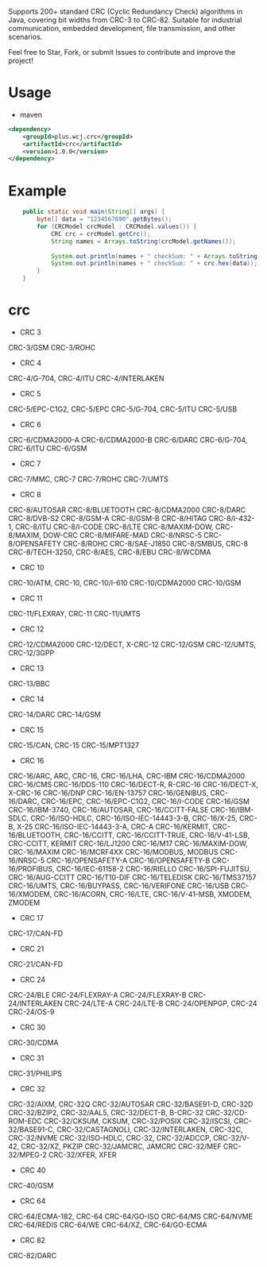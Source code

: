 
Supports 200+ standard CRC (Cyclic Redundancy Check) algorithms in Java, covering bit widths from CRC-3 to CRC-82. Suitable for industrial communication, embedded development, file transmission, and other scenarios.

Feel free to Star, Fork, or submit Issues to contribute and improve the project!

# Usage

- maven 
```xml
<dependency>
    <groupId>plus.wcj.crc</groupId>
    <artifactId>crc</artifactId>
    <version>1.0.0</version>
</dependency>
```


# Example

```java
    public static void main(String[] args) {
        byte[] data = "1234567890".getBytes();
        for (CRCModel crcModel : CRCModel.values()) {
            CRC crc = crcModel.getCrc();
            String names = Arrays.toString(crcModel.getNames());
    
            System.out.println(names + " checkSum: " + Arrays.toString(crc.array(data)));
            System.out.println(names + " checkSum: " + crc.hex(data));
        }
    }
```

# crc

- CRC 3

CRC-3/GSM
CRC-3/ROHC
- CRC 4

CRC-4/G-704, CRC-4/ITU
CRC-4/INTERLAKEN
- CRC 5

CRC-5/EPC-C1G2, CRC-5/EPC
CRC-5/G-704, CRC-5/ITU
CRC-5/USB
- CRC 6

CRC-6/CDMA2000-A
CRC-6/CDMA2000-B
CRC-6/DARC
CRC-6/G-704, CRC-6/ITU
CRC-6/GSM
- CRC 7

CRC-7/MMC, CRC-7
CRC-7/ROHC
CRC-7/UMTS
- CRC 8

CRC-8/AUTOSAR
CRC-8/BLUETOOTH
CRC-8/CDMA2000
CRC-8/DARC
CRC-8/DVB-S2
CRC-8/GSM-A
CRC-8/GSM-B
CRC-8/HITAG
CRC-8/I-432-1, CRC-8/ITU
CRC-8/I-CODE
CRC-8/LTE
CRC-8/MAXIM-DOW, CRC-8/MAXIM, DOW-CRC
CRC-8/MIFARE-MAD
CRC-8/NRSC-5
CRC-8/OPENSAFETY
CRC-8/ROHC
CRC-8/SAE-J1850
CRC-8/SMBUS, CRC-8
CRC-8/TECH-3250, CRC-8/AES, CRC-8/EBU
CRC-8/WCDMA
- CRC 10

CRC-10/ATM, CRC-10, CRC-10/I-610
CRC-10/CDMA2000
CRC-10/GSM
- CRC 11

CRC-11/FLEXRAY, CRC-11
CRC-11/UMTS
- CRC 12

CRC-12/CDMA2000
CRC-12/DECT, X-CRC-12
CRC-12/GSM
CRC-12/UMTS, CRC-12/3GPP
- CRC 13

CRC-13/BBC
- CRC 14

CRC-14/DARC
CRC-14/GSM
- CRC 15

CRC-15/CAN, CRC-15
CRC-15/MPT1327
- CRC 16

CRC-16/ARC, ARC, CRC-16, CRC-16/LHA, CRC-IBM
CRC-16/CDMA2000
CRC-16/CMS
CRC-16/DDS-110
CRC-16/DECT-R, R-CRC-16
CRC-16/DECT-X, X-CRC-16
CRC-16/DNP
CRC-16/EN-13757
CRC-16/GENIBUS, CRC-16/DARC, CRC-16/EPC, CRC-16/EPC-C1G2, CRC-16/I-CODE
CRC-16/GSM
CRC-16/IBM-3740, CRC-16/AUTOSAR, CRC-16/CCITT-FALSE
CRC-16/IBM-SDLC, CRC-16/ISO-HDLC, CRC-16/ISO-IEC-14443-3-B, CRC-16/X-25, CRC-B, X-25
CRC-16/ISO-IEC-14443-3-A, CRC-A
CRC-16/KERMIT, CRC-16/BLUETOOTH, CRC-16/CCITT, CRC-16/CCITT-TRUE, CRC-16/V-41-LSB, CRC-CCITT, KERMIT
CRC-16/LJ1200
CRC-16/M17
CRC-16/MAXIM-DOW, CRC-16/MAXIM
CRC-16/MCRF4XX
CRC-16/MODBUS, MODBUS
CRC-16/NRSC-5
CRC-16/OPENSAFETY-A
CRC-16/OPENSAFETY-B
CRC-16/PROFIBUS, CRC-16/IEC-61158-2
CRC-16/RIELLO
CRC-16/SPI-FUJITSU, CRC-16/AUG-CCITT
CRC-16/T10-DIF
CRC-16/TELEDISK
CRC-16/TMS37157
CRC-16/UMTS, CRC-16/BUYPASS, CRC-16/VERIFONE
CRC-16/USB
CRC-16/XMODEM, CRC-16/ACORN, CRC-16/LTE, CRC-16/V-41-MSB, XMODEM, ZMODEM
- CRC 17

CRC-17/CAN-FD
- CRC 21

CRC-21/CAN-FD
- CRC 24

CRC-24/BLE
CRC-24/FLEXRAY-A
CRC-24/FLEXRAY-B
CRC-24/INTERLAKEN
CRC-24/LTE-A
CRC-24/LTE-B
CRC-24/OPENPGP, CRC-24
CRC-24/OS-9
- CRC 30

CRC-30/CDMA
- CRC 31

CRC-31/PHILIPS
- CRC 32

CRC-32/AIXM, CRC-32Q
CRC-32/AUTOSAR
CRC-32/BASE91-D, CRC-32D
CRC-32/BZIP2, CRC-32/AAL5, CRC-32/DECT-B, B-CRC-32
CRC-32/CD-ROM-EDC
CRC-32/CKSUM, CKSUM, CRC-32/POSIX
CRC-32/ISCSI, CRC-32/BASE91-C, CRC-32/CASTAGNOLI, CRC-32/INTERLAKEN, CRC-32C, CRC-32/NVME
CRC-32/ISO-HDLC, CRC-32, CRC-32/ADCCP, CRC-32/V-42, CRC-32/XZ, PKZIP
CRC-32/JAMCRC, JAMCRC
CRC-32/MEF
CRC-32/MPEG-2
CRC-32/XFER, XFER
- CRC 40

CRC-40/GSM
- CRC 64

CRC-64/ECMA-182, CRC-64
CRC-64/GO-ISO
CRC-64/MS
CRC-64/NVME
CRC-64/REDIS
CRC-64/WE
CRC-64/XZ, CRC-64/GO-ECMA
- CRC 82

CRC-82/DARC
